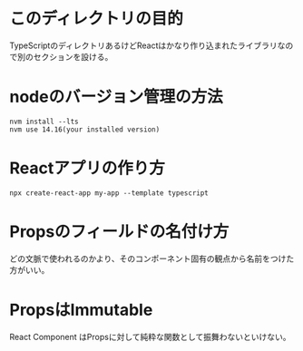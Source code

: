 # このディレクトリの目的

TypeScriptのディレクトリあるけどReactはかなり作り込まれたライブラリなので別のセクションを設ける。

# nodeのバージョン管理の方法

```
nvm install --lts
nvm use 14.16(your installed version)
```

# Reactアプリの作り方

```
npx create-react-app my-app --template typescript
```

# Propsのフィールドの名付け方

どの文脈で使われるのかより、そのコンポーネント固有の観点から名前をつけた方がいい。

# PropsはImmutable

React Component はPropsに対して純粋な関数として振舞わないといけない。